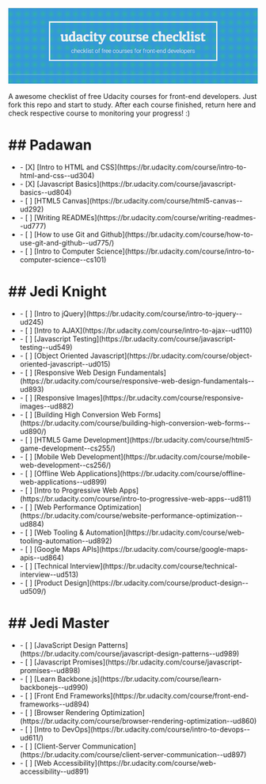 ![header](header.png)

A awesome checklist of free Udacity courses for front-end developers. Just fork this repo and start to study. After each course finished, return here and check respective course to monitoring your progress! :)

<h1>## Padawan</h1>
<ul>
	<li>- [X] [Intro to HTML and CSS](https://br.udacity.com/course/intro-to-html-and-css--ud304)</li>
	<li>- [X] [Javascript Basics](https://br.udacity.com/course/javascript-basics--ud804)</li>
	<li>- [ ] [HTML5 Canvas](https://br.udacity.com/course/html5-canvas--ud292)</li>
	<li>- [ ] [Writing READMEs](https://br.udacity.com/course/writing-readmes--ud777)</li>
	<li>- [ ] [How to use Git and Github](https://br.udacity.com/course/how-to-use-git-and-github--ud775/)</li>
	<li>- [ ] [Intro to Computer Science](https://br.udacity.com/course/intro-to-computer-science--cs101)</li>
</ul>

<h1>## Jedi Knight</h1>
<ul>
	<li>- [ ] [Intro to jQuery](https://br.udacity.com/course/intro-to-jquery--ud245)</li>
	<li>- [ ] [Intro to AJAX](https://br.udacity.com/course/intro-to-ajax--ud110)</li>
	<li>- [ ] [Javascript Testing](https://br.udacity.com/course/javascript-testing--ud549)</li>
	<li>- [ ] [Object Oriented Javascript](https://br.udacity.com/course/object-oriented-javascript--ud015)</li>
	<li>- [ ] [Responsive Web Design Fundamentals](https://br.udacity.com/course/responsive-web-design-fundamentals--ud893)</li>
	<li>- [ ] [Responsive Images](https://br.udacity.com/course/responsive-images--ud882)</li>
	<li>- [ ] [Building High Conversion Web Forms](https://br.udacity.com/course/building-high-conversion-web-forms--ud890/)</li>
	<li>- [ ] [HTML5 Game Development](https://br.udacity.com/course/html5-game-development--cs255/)</li>
	<li>- [ ] [Mobile Web Development](https://br.udacity.com/course/mobile-web-development--cs256/)</li>
	<li>- [ ] [Offline Web Applications](https://br.udacity.com/course/offline-web-applications--ud899)</li>
	<li>- [ ] [Intro to Progressive Web Apps](https://br.udacity.com/course/intro-to-progressive-web-apps--ud811)</li>
	<li>- [ ] [Web Performance Optimization](https://br.udacity.com/course/website-performance-optimization--ud884)</li>
	<li>- [ ] [Web Tooling & Automation](https://br.udacity.com/course/web-tooling-automation--ud892)</li>
	<li>- [ ] [Google Maps APIs](https://br.udacity.com/course/google-maps-apis--ud864)</li>
	<li>- [ ] [Technical Interview](https://br.udacity.com/course/technical-interview--ud513)</li>
	<li>- [ ] [Product Design](https://br.udacity.com/course/product-design--ud509/)</li>
</ul>

<h1>## Jedi Master</h1>

<ul>
	<li>- [ ] [JavaScript Design Patterns](https://br.udacity.com/course/javascript-design-patterns--ud989)</li>
	<li>- [ ] [Javascript Promises](https://br.udacity.com/course/javascript-promises--ud898)</li>
	<li>- [ ] [Learn Backbone.js](https://br.udacity.com/course/learn-backbonejs--ud990)</li>
	<li>- [ ] [Front End Frameworks](https://br.udacity.com/course/front-end-frameworks--ud894)</li>
	<li>- [ ] [Browser Rendering Optimization](https://br.udacity.com/course/browser-rendering-optimization--ud860)</li>
	<li>- [ ] [Intro to DevOps](https://br.udacity.com/course/intro-to-devops--ud611/)</li>
	<li>- [ ] [Client-Server Communication](https://br.udacity.com/course/client-server-communication--ud897)</li>
	<li>- [ ] [Web Accessibility](https://br.udacity.com/course/web-accessibility--ud891)</li>
</ul>